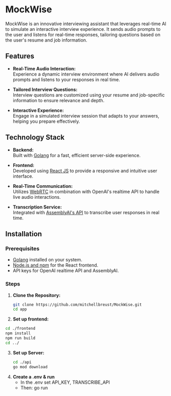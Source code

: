 # MockWise

MockWise is an innovative interviewing assistant that leverages real-time AI to simulate an interactive interview experience. It sends audio prompts to the user and listens for real-time responses, tailoring questions based on the user's resume and job information.

## Features

- **Real-Time Audio Interaction:**  
  Experience a dynamic interview environment where AI delivers audio prompts and listens to your responses in real time.

- **Tailored Interview Questions:**  
  Interview questions are customized using your resume and job-specific information to ensure relevance and depth.

- **Interactive Experience:**  
  Engage in a simulated interview session that adapts to your answers, helping you prepare effectively.

## Technology Stack

- **Backend:**  
  Built with [Golang](https://golang.org/) for a fast, efficient server-side experience.

- **Frontend:**  
  Developed using [React JS](https://reactjs.org/) to provide a responsive and intuitive user interface.

- **Real-Time Communication:**  
  Utilizes [WebRTC](https://webrtc.org/) in combination with OpenAI's realtime API to handle live audio interactions.

- **Transcription Service:**  
  Integrated with [AssemblyAI's API](https://www.assemblyai.com/) to transcribe user responses in real time.

## Installation

### Prerequisites

- [Golang](https://golang.org/dl/) installed on your system.
- [Node.js and npm](https://nodejs.org/) for the React frontend.
- API keys for OpenAI realtime API and AssemblyAI.

### Steps

1. **Clone the Repository:**

   ```bash
   git clone https://github.com/mitchellbreust/MockWise.git
   cd app
   ```
2. **Set up frontend:**
  ```bash
  cd ./frontend
  npm install
  npm run build
  cd ../
  ```
3. **Set up Server:**
   ```bash
   cd ./api
   go mod download
   ```
4. **Create a .env & run**
   - In the .env set API_KEY, TRANSCRIBE_API
   - Then: go run


